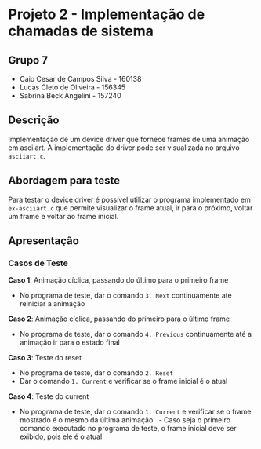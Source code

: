 # Projeto 2 - Implementação de chamadas de sistema
## Grupo 7
- Caio Cesar de Campos Silva - 160138
- Lucas Cleto de Oliveira - 156345
- Sabrina Beck Angelini - 157240

## Descrição
Implementação de um device driver que fornece frames de uma animação em asciiart. A implementação do driver pode ser visualizada no arquivo `asciiart.c`.

## Abordagem para teste
Para testar o device driver é possível utilizar o programa implementado em `ex-asciiart.c` que permite visualizar o frame atual, ir para o próximo, voltar um frame e voltar ao frame inicial.

## Apresentação
### Casos de Teste
**Caso 1**: Animação cíclica, passando do último para o primeiro frame
- No programa de teste, dar o comando `3. Next` continuamente até reiniciar a animação

**Caso 2**: Animação cíclica, passando do primeiro para o último frame
- No programa de teste, dar o comando `4. Previous` continuamente até a animação ir para o estado final

**Caso 3**: Teste do reset
- No programa de teste, dar o comando `2. Reset`
- Dar o comando `1. Current` e verificar se o frame inicial é o atual

**Caso 4**: Teste do current
- No programa de teste, dar o comando `1. Current` e verificar se o frame mostrado é o mesmo da última animação
   - Caso seja o primeiro comando executado no programa de teste, o frame inicial deve ser exibido, pois ele é o atual
